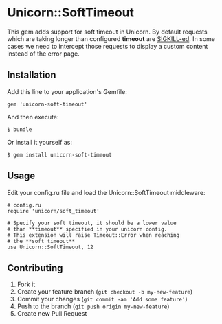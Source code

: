 # Unicorn::SoftTimeout

This gem adds support for soft timeout in Unicorn. By default
requests which are taking longer than configured **timeout** are
[SIGKILL-ed](http://unicorn.bogomips.org/Unicorn/Configurator.html#method-i-timeout).
In some cases we need to intercept those requests to display a
custom content instead of the error page.


## Installation

Add this line to your application's Gemfile:

    gem 'unicorn-soft-timeout'

And then execute:

    $ bundle

Or install it yourself as:

    $ gem install unicorn-soft-timeout

## Usage

Edit your config.ru file and load the Unicorn::SoftTimeout middleware:

    # config.ru
    require 'unicorn/soft_timeout'

    # Specify your soft timeout, it should be a lower value
    # than **timeout** specified in your unicorn config.
    # This extension will raise Timeout::Error when reaching
    # the **soft timeout**
    use Unicorn::SoftTimeout, 12

## Contributing

1. Fork it
2. Create your feature branch (`git checkout -b my-new-feature`)
3. Commit your changes (`git commit -am 'Add some feature'`)
4. Push to the branch (`git push origin my-new-feature`)
5. Create new Pull Request
